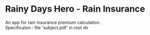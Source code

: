 # Rainy Days Hero - Rain Insurance
An app for rain insurance premium calculation. <br>
Specificaton : file 'subject.pdf' in root dir
